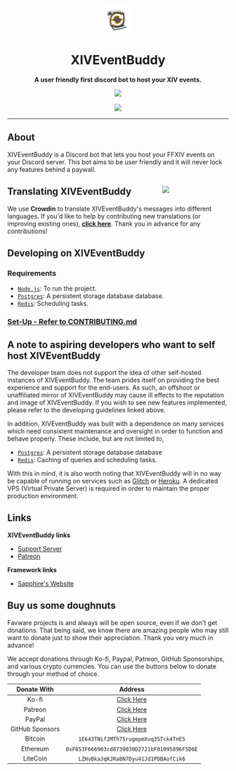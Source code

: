 <div align="center">

<img src="./assets/emotes/xiveventbuddy.png" alt="XIVEventBuddy"/>

# XIVEventBuddy

**A user friendly first discord bot to host your XIV events.**

<a title="Crowdin" target="_blank" href="https://crowdin.com/project/xiveventbuddy"><img src="https://badges.crowdin.net/xiveventbuddy/localized.svg"></a>

<a href="https://join.favware.tech" alt="Support Server"><img src="https://discord.com/api/guilds/512303595966824458/embed.png?style=banner2"/></a>

</div>

---

## About

XIVEventBuddy is a Discord bot that lets you host your FFXIV events on your Discord server. This bot aims to be user
friendly and it will never lock any features behind a paywall.

## Translating XIVEventBuddy <a href="https://crowdin.com/project/xiveventbuddy" target="_blank"><img src="https://support.crowdin.com/assets/logos/crowdin-core-logo.png" align="right" width="30%"></a>

We use **Crowdin** to translate XIVEventBuddy's messages into different languages. If you'd like to help by contributing
new translations (or improving existing ones), [**click here**](https://crowdin.com/project/xiveventbuddy). Thank you in
advance for any contributions!

## Developing on XIVEventBuddy

### Requirements

- [`Node.js`]: To run the project.
- [`Postgres`]: A persistent storage database database.
- [`Redis`]: Scheduling tasks.

### [Set-Up - Refer to CONTRIBUTING.md]

## A note to aspiring developers who want to self host XIVEventBuddy

The developer team does not support the idea of other self-hosted instances of XIVEventBuddy. The team prides itself on
providing the best experience and support for the end-users. As such, an offshoot or unaffiliated mirror of
XIVEventBuddy may cause ill effects to the reputation and image of XIVEventBuddy. If you wish to see new features
implemented, please refer to the developing guidelines linked above.

In addition, XIVEventBuddy was built with a dependence on many services which need consistent maintenance and oversight
in order to function and behave properly. These include, but are not limited to,

- [`Postgres`]: A persistent storage database database
- [`Redis`]: Caching of queries and scheduling tasks.

With this in mind, it is also worth noting that XIVEventBuddy will in no way be capable of running on services such as
[Glitch] or [Heroku]. A dedicated VPS (Virtual Private Server) is required in order to maintain the proper production
environment.

## Links

**XIVEventBuddy links**

- [Support Server][]
- [Patreon]

**Framework links**

- [Sapphire's Website][]

## Buy us some doughnuts

Favware projects is and always will be open source, even if we don't get donations. That being said, we know there are
amazing people who may still want to donate just to show their appreciation. Thank you very much in advance!

We accept donations through Ko-fi, Paypal, Patreon, GitHub Sponsorships, and various crypto currencies. You can use the
buttons below to donate through your method of choice.

|   Donate With   |                      Address                      |
| :-------------: | :-----------------------------------------------: |
|      Ko-fi      |  [Click Here](https://donate.favware.tech/kofi)   |
|     Patreon     | [Click Here](https://donate.favware.tech/patreon) |
|     PayPal      | [Click Here](https://donate.favware.tech/paypal)  |
| GitHub Sponsors |  [Click Here](https://github.com/sponsors/Favna)  |
|     Bitcoin     |       `1E643TNif2MTh75rugepmXuq35Tck4TnE5`        |
|    Ethereum     |   `0xF653F666903cd8739030D2721bF01095896F5D6E`    |
|    LiteCoin     |       `LZHvBkaJqKJRa8N7Dyu41Jd1PDBAofCik6`        |

[`postgres`]: https://postgresql.org
[`node.js`]: https://nodejs.org/en/download/current/
[`redis`]: https://redis.io
[glitch]: https://glitch.com/
[heroku]: https://www.heroku.com/
[patreon]: https://donate.favware.tech/patreon
[sapphire's website]: https://sapphirejs.dev
[set-up - refer to contributing.md]: /.github/CONTRIBUTING.md
[support server]: https://join.favware.tech
